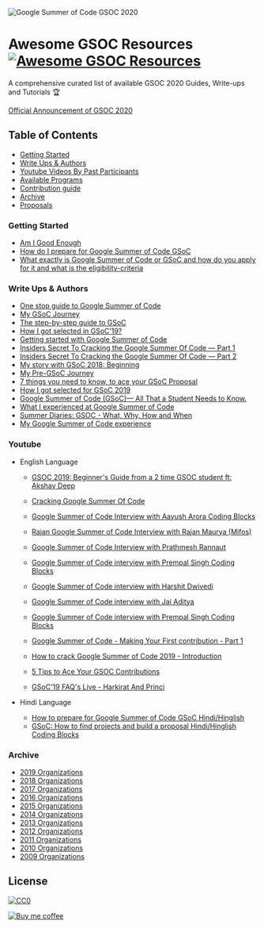 ![Google Summer of Code GSOC 2020](https://miro.medium.com/max/2400/1*4e68uHCQeEwZctHT0708KA.jpeg)

# Awesome GSOC Resources [![Awesome GSOC Resources](https://cdn.rawgit.com/sindresorhus/awesome/d7305f38d29fed78fa85652e3a63e154dd8e8829/media/badge.svg)](https://github.com/sindresorhus/awesome)
A comprehensive curated list of available GSOC 2020 Guides, Write-ups and Tutorials 🏆

[Official Announcement of GSOC 2020](https://opensource.googleblog.com/2019/12/announcing-google-summer-of-code-2020.html)

## Table of Contents
- [Getting Started](#getting-started)
- [Write Ups & Authors](#write-ups--authors)
- [Youtube Videos By Past Participants](#Youtube)
- [Available Programs](#available-programs)
- [Contribution guide](contributing.md)
- [Archive](#Archive)
- [Proposals]()

### Getting Started

- [Am I Good Enough](https://google.github.io/gsocguides/student/am-i-good-enough)
- [How do I prepare for Google Summer of Code GSoC ](https://www.quora.com/How-do-I-prepare-for-the-Google-Summer-of-Code-GSoC)
- [What exactly is Google Summer of Code or GSoC and how do you apply for it and what is the eligibility-criteria](https://www.quora.com/What-exactly-is-Google-Summer-of-Code-or-GSoC-How-do-you-apply-for-it-and-what-is-the-eligibility-criteria)

### Write Ups & Authors

- [One stop guide to Google Summer of Code](https://medium.com/coding-blocks/one-stop-guide-to-google-summer-of-code-a9e803beeda7)
- [My GSoC Journey](https://medium.com/@ankushmalik631/my-gsoc-journey-4f02818fdb8d)
- [The step-by-step guide to GSoC](https://medium.com/@hellomeets/the-step-by-step-guide-to-gsoc-fea68daa8e0)
- [How I got selected in GSoC’19?](https://medium.com/coding-blocks/how-i-got-into-gsoc-2019-69e93cfb19b1)
- [Getting started with Google Summer of Code](https://medium.com/img-iit-roorkee/getting-started-with-google-summer-of-code-7dfb8f6d4572)
- [Insiders Secret To Cracking the Google Summer Of Code — Part 1](https://medium.com/fossmec/insiders-secret-to-cracking-the-google-summer-of-code-part-1-92e55dca5c18)
- [Insiders Secret To Cracking the Google Summer Of Code — Part 2](https://medium.com/fossmec/insiders-secret-to-cracking-the-google-summer-of-code-part-2-4c36b0ef8a8d)
- [My story with GSoC 2018: Beginning](https://medium.com/webpack/my-story-of-gsoc-2018-beginning-4c98d8966bfe)
- [My Pre-GSoC Journey](https://medium.com/my-gsoc-2019-journey/my-pre-gsoc-journey-2c528033b66d)
- [7 things you need to know, to ace your GSoC Proposal](https://hackernoon.com/7-things-you-need-to-know-to-ace-your-gsoc-proposal-8e422f2b6abe)
- [How I got selected for GSoC 2019](https://blog.usejournal.com/how-i-got-selected-for-gsoc-2019-75298b3e66ae)
- [Google Summer of Code (GSoC)— All That a Student Needs to Know.](https://code.likeagirl.io/google-summer-of-code-gsoc-whens-and-hows-for-students-4d8453a799bb)
- [What I experienced at Google Summer of Code](https://www.freecodecamp.org/news/the-google-summer-of-code-experience-e9329da27c66/)
- [Summer Diaries: GSOC - What, Why, How and When](http://watchout.iitr.ac.in/2019/05/summer-diaries-gsoc)
- [My Google Summer of Code experience](https://blog.cloudboost.io/my-google-summer-of-code-experience-576bccd19788?gi=83bf64a854c2)


### Youtube

- English Language
    * [GSOC 2019: Beginner's Guide from a 2 time GSOC student ft: Akshay Deep](https://www.youtube.com/watch?v=u0IPiGhpwRE)
    * [Cracking Google Summer Of Code](https://www.youtube.com/watch?v=nhtREXZgfP8)
    * [Google Summer of Code Interview with Aayush Arora Coding Blocks](https://www.youtube.com/watch?v=sG7EErHU6EM&list=PLl4Y2XuUavmvewAv_PUlXgzXWY44xjWmo&index=4)
    * [Rajan Google Summer of Code Interview with Rajan Maurya (Mifos)](https://www.youtube.com/watch?v=hJu20dyoG4A&list=PLl4Y2XuUavmvewAv_PUlXgzXWY44xjWmo&index=6)
    * [Google Summer of Code Interview with Prathmesh Rannaut](https://www.youtube.com/watch?v=LUHkKVotiYk&list=PLl4Y2XuUavmvewAv_PUlXgzXWY44xjWmo&index=7)
    * [Google Summer of Code interview with Prempal Singh Coding Blocks](https://www.youtube.com/watch?v=yvh1bP-BZNg&list=PLl4Y2XuUavmvewAv_PUlXgzXWY44xjWmo&index=8)
    * [Google Summer of Code interview with Harshit Dwivedi](https://www.youtube.com/watch?v=QtPKyhyhxw4&list=PLl4Y2XuUavmvewAv_PUlXgzXWY44xjWmo&index=9)

    * [Google Summer of Code interview with Jai Aditya](https://www.youtube.com/watch?v=4REJ2aoU5CM&list=PLl4Y2XuUavmvewAv_PUlXgzXWY44xjWmo&index=10)

    * [Google Summer of Code interview with Prempal Singh Coding Blocks](https://www.youtube.com/watch?v=phYOgQgMDvQ)
    * [Google Summer of Code - Making Your First contribution - Part 1](https://www.youtube.com/watch?v=phYOgQgMDvQ)
    * [How to crack Google Summer of Code 2019 - Introduction](https://www.youtube.com/watch?v=0usiv5VyNE4)
    * [5 Tips to Ace Your GSOC Contributions](https://www.youtube.com/watch?v=tPYM8UXCrxw)
    * [GSoC'19 FAQ's Live - Harkirat And Princi](https://www.youtube.com/watch?v=5g2236A-vkQ)

- Hindi Language
    * [How to prepare for Google Summer of Code GSoC Hindi/Hinglish](https://www.youtube.com/watch?v=RpdjewNuPzc)
    * [GSoC: How to find projects and build a proposal Hindi/Hinglish Coding Blocks](https://www.youtube.com/watch?v=RpdjewNuPzc&list=PLl4Y2XuUavmvewAv_PUlXgzXWY44xjWmo&index=1)
    
### Archive

- [2019 Organizations](https://summerofcode.withgoogle.com/archive/2019/organizations/)
- [2018 Organizations](https://summerofcode.withgoogle.com/archive/2018/organizations/)
- [2017 Organizations](https://summerofcode.withgoogle.com/archive/2017/organizations/)
- [2016 Organizations](https://summerofcode.withgoogle.com/archive/2016/organizations/)
- [2015 Organizations](https://www.google-melange.com/archive/gsoc/2015)
- [2014 Organizations](https://www.google-melange.com/archive/gsoc/2014)
- [2013 Organizations](https://www.google-melange.com/archive/gsoc/2013)
- [2012 Organizations](https://www.google-melange.com/archive/gsoc/2012)
- [2011 Organizations](https://www.google-melange.com/archive/gsoc/2011)
- [2010 Organizations](https://www.google-melange.com/archive/gsoc/2010)
- [2009 Organizations](https://www.google-melange.com/archive/gsoc/2009)

## License

[![CC0](http://mirrors.creativecommons.org/presskit/buttons/88x31/svg/cc-zero.svg)](https://creativecommons.org/publicdomain/zero/1.0/)

[![Buy me coffee](https://cdn.buymeacoffee.com/buttons/default-orange.png)](https://www.buymeacoffee.com/realabbas)
